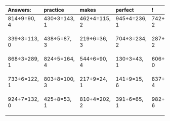 | Answers: | practice | makes | perfect | ! |
| :--- | :--- | :--- | :--- | :--- |
| 814÷9=90, 4 | 430÷3=143, 1 | 462÷4=115, 2 | 945÷4=236, 1 | 742÷5=148, 2 | 
|   |   |   |   |   | 
|   |   |   |   |   | 
|   |   |   |   |   | 
| 339÷3=113, 0 | 438÷5=87, 3 | 219÷6=36, 3 | 704÷3=234, 2 | 287÷3=95, 2 | 
|   |   |   |   |   | 
|   |   |   |   |   | 
|   |   |   |   |   | 
| 868÷3=289, 1 | 824÷5=164, 4 | 544÷6=90, 4 | 130÷3=43, 1 | 606÷2=303, 0 | 
|   |   |   |   |   | 
|   |   |   |   |   | 
|   |   |   |   |   | 
| 733÷6=122, 1 | 803÷8=100, 3 | 217÷9=24, 1 | 141÷9=15, 6 | 837÷7=119, 4 | 
|   |   |   |   |   | 
|   |   |   |   |   | 
|   |   |   |   |   | 
| 924÷7=132, 0 | 425÷8=53, 1 | 810÷4=202, 2 | 391÷6=65, 1 | 982÷8=122, 6 | 
|   |   |   |   |   | 
|   |   |   |   |   | 
|   |   |   |   |   | 
